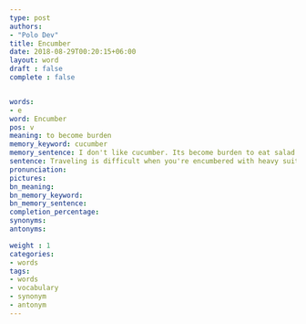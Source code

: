 ```yaml
---
type: post
authors:
- "Polo Dev"
title: Encumber
date: 2018-08-29T00:20:15+06:00
layout: word
draft : false
complete : false


words:
- e
word: Encumber
pos: v
meaning: to become burden
memory_keyword: cucumber
memory_sentence: I don't like cucumber. Its become burden to eat salad
sentence: Traveling is difficult when you're encumbered with heavy suitcases.
pronunciation:
pictures:
bn_meaning:
bn_memory_keyword:
bn_memory_sentence:
completion_percentage:
synonyms:
antonyms:

weight : 1
categories:
- words
tags:
- words
- vocabulary
- synonym
- antonym
---
```

